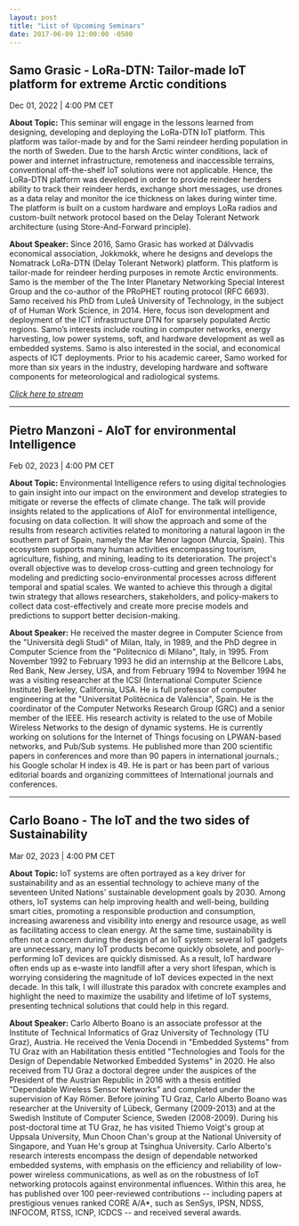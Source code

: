 ```yaml
---
layout: post
title: "List of Upcoming Seminars"
date: 2017-06-09 12:00:00 -0500
---
```



Samo Grasic - LoRa-DTN: Tailor-made IoT platform for extreme Arctic conditions
--
Dec 01, 2022 | 4:00 PM CET

**About Topic:**
This seminar will engage in the lessons learned from designing, developing and deploying the LoRa-DTN IoT platform. This platform was tailor-made by and for the Sami reindeer herding population in the north of Sweden. Due to the harsh Arctic winter conditions, lack of power and internet infrastructure, remoteness and inaccessible terrains, conventional off-the-shelf IoT solutions were not applicable. Hence, the LoRa-DTN platform was developed in order to provide reindeer herders ability to track their reindeer herds, exchange short messages, use drones as a data relay and monitor the ice thickness on lakes during winter time. The platform is built on a custom hardware and employs LoRa radios and custom-built network protocol based on the Delay Tolerant Network architecture (using Store-And-Forward principle).

**About Speaker:**
Since 2016, Samo Grasic has worked at Dálvvadis economical association, Jokkmokk, where he designs and develops the Nomatrack LoRa-DTN (Delay Tolerant Network) platform. This platform is tailor-made for reindeer herding purposes in remote Arctic environments. Samo is the member of the The Inter Planetary Networking Special Interest Group and the co-author of the PRoPHET routing protocol (RFC 6693). Samo received his PhD from Luleå University of Technology, in the subject of of Human Work Science, in 2014. Here, focus ison development and deployment of the ICT infrastructure DTN for sparsely populated Arctic regions. Samo’s interests include routing in computer networks, energy harvesting, low power systems, soft, and hardware development as well as embedded systems. Samo is also interested in the social, and economical aspects of ICT deployments. Prior to his academic career, Samo worked for more than six years in the industry, developing hardware and software components for meteorological and radiological systems.

<a href="https://www.youtube.com/c/ComNetsBremen/streams" target="_blank">*Click here to stream*</a>

<!-- ---

Dirk Pesch 
--
Jan 05, 2023 -->


---

Pietro Manzoni - AIoT for environmental Intelligence
--
Feb 02, 2023 | 4:00 PM CET

**About Topic:**
Environmental Intelligence refers to using digital technologies to gain insight into our impact on the environment and develop strategies to mitigate or reverse the effects of climate change. The talk will provide insights related to the applications of AIoT for environmental intelligence, focusing on data collection. It will show the approach and some of the results from research activities related to monitoring a natural lagoon in the southern part of Spain, namely the Mar Menor lagoon (Murcia, Spain). This ecosystem supports many human activities encompassing tourism, agriculture, fishing, and mining, leading to its deterioration. The project's overall objective was to develop cross-cutting and green technology for modeling and predicting socio-environmental processes across different temporal and spatial scales. We wanted to achieve this through a digital twin strategy that allows researchers, stakeholders, and policy-makers to collect data cost-effectively and create more precise models and predictions to support better decision-making.

**About Speaker:**
He received the master degree in Computer Science from the "Università degli Studi" of Milan, Italy, in 1989, and the PhD degree in Computer Science from the "Politecnico di Milano", Italy, in 1995. From November 1992 to February 1993 he did an internship at the Bellcore Labs, Red Bank, New Jersey, USA, and from February 1994 to November 1994 he was a visiting researcher at the ICSI (International Computer Science Institute) Berkeley, California, USA. He is full professor of computer engineering at the "Universitat Politècnica de València", Spain. He is the coordinator of the Computer Networks Research Group (GRC) and a senior member of the IEEE. His research activity is related to the use of Mobile Wireless Networks to the design of dynamic systems. He is currently working on solutions for the Internet of Things focusing on LPWAN-based networks, and Pub/Sub systems. He published more than 200 scientific papers in conferences and more than 90 papers in international journals.; his Google scholar H index is 49. He is part or has been part of various editorial boards and organizing committees of International journals and conferences.

---

Carlo Boano - The IoT and the two sides of Sustainability
--
Mar 02, 2023 | 4:00 PM CET

**About Topic:**
IoT systems are often portrayed as a key driver for sustainability and as an essential technology to achieve many of the seventeen United Nations' sustainable development goals by 2030. Among others, IoT systems can help improving health and well-being, building smart cities, promoting a responsible production and consumption, increasing awareness and visibility into energy and resource usage, as well as facilitating access to clean energy. At the same time, sustainability is often not a concern during the design of an IoT system: several IoT gadgets are unnecessary, many IoT products become quickly obsolete, and poorly-performing IoT devices are quickly dismissed. As a result, IoT hardware often ends up as e-waste into landfill after a very short lifespan, which is worrying considering the magnitude of IoT devices expected in the next decade. In this talk, I will illustrate this paradox with concrete examples and highlight the need to maximize the usability and lifetime of IoT systems, presenting technical solutions that could help in this regard. 

**About Speaker:**
Carlo Alberto Boano is an associate professor at the Institute of Technical Informatics of Graz University of Technology (TU Graz), Austria. He received the Venia Docendi in "Embedded Systems" from TU Graz with an Habilitation thesis entitled "Technologies and Tools for the Design of Dependable Networked Embedded Systems" in 2020. He also received from TU Graz a doctoral degree under the auspices of the President of the Austrian Republic in 2016 with a thesis entitled "Dependable Wireless Sensor Networks" and completed under the supervision of Kay Römer.
Before joining TU Graz, Carlo Alberto Boano was researcher at the University of Lübeck, Germany (2009-2013) and at the Swedish Institute of Computer Science, Sweden (2008-2009). During his post-doctoral time at TU Graz, he has visited Thiemo Voigt's group at Uppsala University, Mun Choon Chan's group at the National University of Singapore, and Yuan He's group at Tsinghua University.
Carlo Alberto's research interests encompass the design of dependable networked embedded systems, with emphasis on the efficiency and reliability of low-power wireless communications, as well as on the robustness of IoT networking protocols against environmental influences. Within this area, he has published over 100 peer-reviewed contributions -- including papers at prestigious venues ranked CORE A/A*, such as SenSys, IPSN, NDSS, INFOCOM, RTSS, ICNP, ICDCS -- and received several awards.



<!-- - 03/11/22: Talk 3
- 01/12/22: Talk 4
- 05/01/23: Talk 5
- 02/02/23: Talk 6
- 02/03/23: Talk 7 -->
